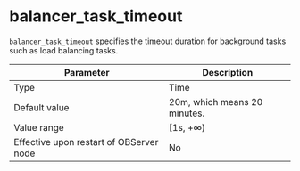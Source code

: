 # balancer_task_timeout


`balancer_task_timeout` specifies the timeout duration for background tasks such as load balancing tasks.


| **Parameter** | **Description** |
|------------------|--------------|
| Type | Time |
| Default value | 20m, which means 20 minutes. |
| Value range | \[1s, +∞) |
| Effective upon restart of OBServer node | No |